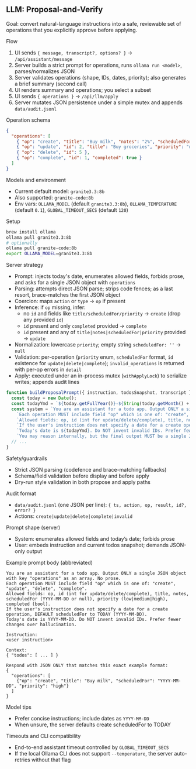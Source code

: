 ## LLM: Proposal-and-Verify

Goal: convert natural-language instructions into a safe, reviewable set of operations that you explicitly approve before applying.

Flow
1) UI sends `{ message, transcript?, options? }` → `/api/assistant/message`
2) Server builds a strict prompt for operations, runs `ollama run <model>`, parses/normalizes JSON
3) Server validates operations (shape, IDs, dates, priority); also generates a brief summary (second call)
4) UI renders summary and operations; you select a subset
5) UI sends `{ operations }` → `/api/llm/apply`
6) Server mutates JSON persistence under a simple mutex and appends `data/audit.jsonl`

Operation schema
```json
{
  "operations": [
    { "op": "create", "title": "Buy milk", "notes": "2%", "scheduledFor": "2025-08-12", "priority": "high" },
    { "op": "update", "id": 2, "title": "Buy groceries", "priority": "medium" },
    { "op": "delete", "id": 5 },
    { "op": "complete", "id": 1, "completed": true }
  ]
}
```

Models and environment
- Current default model: `granite3.3:8b`
- Also supported: `granite-code:8b`
- Env vars: `OLLAMA_MODEL` (default `granite3.3:8b`), `OLLAMA_TEMPERATURE` (default `0.1`), `GLOBAL_TIMEOUT_SECS` (default `120`)

Setup
```bash
brew install ollama
ollama pull granite3.3:8b
# optionally
ollama pull granite-code:8b
export OLLAMA_MODEL=granite3.3:8b
```

Server strategy
- Prompt: injects today's date, enumerates allowed fields, forbids prose, and asks for a single JSON object with `operations`
- Parsing: attempts direct JSON parse; strips code fences; as a last resort, brace-matches the first JSON object
- Coercion: maps `action` or `type` → `op` if present
- Inference: if `op` missing, infer:
  - no `id` and fields like `title/scheduledFor/priority` → `create` (drop any provided `id`)
  - `id` present and only `completed` provided → `complete`
  - `id` present and any of `title|notes|scheduledFor|priority` provided → `update`
- Normalization: lowercase `priority`; empty string `scheduledFor: ''` → `null`
- Validation: per-operation (`priority` enum, `scheduledFor` format, `id` existence for `update|delete|complete`); `invalid_operations` is returned with per-op errors in `detail`
- Apply: executed under an in-process mutex (`withApplyLock`) to serialize writes; appends audit lines

```333:361:apps/server/server.js
function buildProposalPrompt({ instruction, todosSnapshot, transcript }) {
  const today = new Date();
  const todayYmd = `${today.getFullYear()}-${String(today.getMonth() + 1).padStart(2, '0')}-${String(today.getDate()).padStart(2, '0')}`;
  const system = `You are an assistant for a todo app. Output ONLY a single JSON object with key "operations" as an array. No prose.\n` +
    `Each operation MUST include field "op" which is one of: "create", "update", "delete", "complete".\n` +
    `Allowed fields: op, id (int for update/delete/complete), title, notes, scheduledFor (YYYY-MM-DD or null), priority (low|medium|high), completed (bool).\n` +
    `If the user's instruction does not specify a date for a create operation, DEFAULT scheduledFor to TODAY (${todayYmd}).\n` +
    `Today's date is ${todayYmd}. Do NOT invent invalid IDs. Prefer fewer changes over hallucination.\n` +
    `You may reason internally, but the final output MUST be a single JSON object exactly as specified. Do not include your reasoning or any prose.`;
  // ...
}
```

Safety/guardrails
- Strict JSON parsing (codefence and brace-matching fallbacks)
- Schema/field validation before display and before apply
- Dry-run style validation in both propose and apply paths

Audit format
- `data/audit.jsonl` (one JSON per line): `{ ts, action, op, result, id?, error? }`
- Actions: `create|update|delete|complete|invalid`

Prompt shape (server)
- System: enumerates allowed fields and today’s date; forbids prose
- User: embeds instruction and current todos snapshot; demands JSON-only output

Example prompt body (abbreviated)
```text
You are an assistant for a todo app. Output ONLY a single JSON object with key "operations" as an array. No prose.
Each operation MUST include field "op" which is one of: "create", "update", "delete", "complete".
Allowed fields: op, id (int for update/delete/complete), title, notes, scheduledFor (YYYY-MM-DD or null), priority (low|medium|high), completed (bool).
If the user's instruction does not specify a date for a create operation, DEFAULT scheduledFor to TODAY (YYYY-MM-DD).
Today's date is YYYY-MM-DD. Do NOT invent invalid IDs. Prefer fewer changes over hallucination.

Instruction:
<user instruction>

Context:
{ "todos": [ ... ] }

Respond with JSON ONLY that matches this exact example format:
{
  "operations": [
    {"op": "create", "title": "Buy milk", "scheduledFor": "YYYY-MM-DD", "priority": "high"}
  ]
}
```

Model tips
- Prefer concise instructions; include dates as `YYYY-MM-DD`
- When unsure, the server defaults create scheduledFor to TODAY

Timeouts and CLI compatibility
- End-to-end assistant timeout controlled by `GLOBAL_TIMEOUT_SECS`
- If the local Ollama CLI does not support `--temperature`, the server auto-retries without that flag



